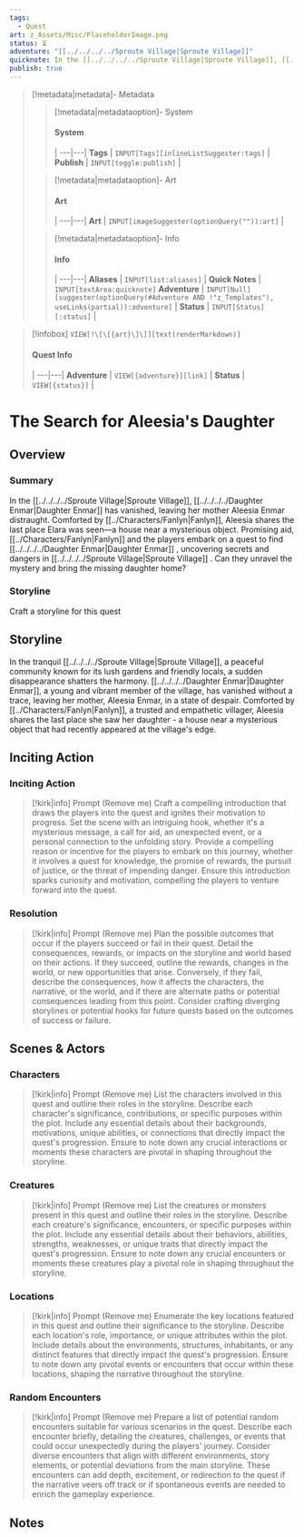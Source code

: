 ```yaml
---
tags:
  - Quest
art: z_Assets/Misc/PlaceholderImage.png
status: ⏳
adventure: "[[../../../../Sproute Village|Sproute Village]]"
quicknote: In the [[../../../../Sproute Village|Sproute Village]], [[../../../../Daughter Enmar|Daughter Enmar]] has vanished, leaving her mother Aleesia Enmar  distraught. Comforted by [[../Characters/Fanlyn|Fanlyn]], Aleesia shares the last place Elara was seen—a house near a mysterious object. Promising aid, [[../Characters/Fanlyn|Fanlyn]] and the players embark on a quest to find [[../../../../Daughter Enmar|Daughter Enmar]] , uncovering secrets and dangers in [[../../../../Sproute Village|Sproute Village]] . Can they unravel the mystery and bring the missing daughter home?
publish: true
---
```

> [!metadata|metadata]- Metadata 
>> [!metadata|metadataoption]- System
>> #### System
>>  |
>> ---|---|
> **Tags** | `INPUT[Tags][inlineListSuggester:tags]` |
> **Publish** | `INPUT[toggle:publish]` |
>
>
>> [!metadata|metadataoption]- Art
>> #### Art
>>  |
>> ---|---|
>> **Art** | `INPUT[imageSuggester(optionQuery("")):art]` |
>
>> [!metadata|metadataoption]- Info
>> #### Info
>>  |
>> ---|---|
>> **Aliases** | `INPUT[list:aliases]` |
>> **Quick Notes** |  `INPUT[textArea:quicknote]`
>> **Adventure** | `INPUT[Null][suggester(optionQuery(#Adventure AND !"z_Templates"), useLinks(partial)):adventure]` |
>> **Status** | `INPUT[Status][:status]` |

> [!infobox]
> `VIEW[!\[\[{art}\]\]][text(renderMarkdown)]`
> #### Quest Info
>  |
> ---|---|
> **Adventure** | `VIEW[{adventure}][link]` |
> **Status** | `VIEW[{status}]` |

# **The Search for Aleesia's Daughter**

## Overview
### Summary

In the [[../../../../Sproute Village|Sproute Village]], [[../../../../Daughter Enmar|Daughter Enmar]] has vanished, leaving her mother Aleesia Enmar  distraught. Comforted by [[../Characters/Fanlyn|Fanlyn]], Aleesia shares the last place Elara was seen—a house near a mysterious object. Promising aid, [[../Characters/Fanlyn|Fanlyn]] and the players embark on a quest to find [[../../../../Daughter Enmar|Daughter Enmar]] , uncovering secrets and dangers in [[../../../../Sproute Village|Sproute Village]] . Can they unravel the mystery and bring the missing daughter home?

### Storyline

Craft a storyline for this quest

## Storyline

In the tranquil [[../../../../Sproute Village|Sproute Village]], a peaceful community known for its lush gardens and friendly locals, a sudden disappearance shatters the harmony. [[../../../../Daughter Enmar|Daughter Enmar]], a young and vibrant member of the village, has vanished without a trace, leaving her mother, Aleesia Enmar, in a state of despair. Comforted by [[../Characters/Fanlyn|Fanlyn]], a trusted and empathetic villager, Aleesia shares the last place she saw her daughter - a house near a mysterious object that had recently appeared at the village's edge.

## Inciting Action



### Inciting Action

> [!kirk|info] Prompt (Remove me)
> Craft a compelling introduction that draws the players into the quest and ignites their motivation to progress. Set the scene with an intriguing hook, whether it's a mysterious message, a call for aid, an unexpected event, or a personal connection to the unfolding story. Provide a compelling reason or incentive for the players to embark on this journey, whether it involves a quest for knowledge, the promise of rewards, the pursuit of justice, or the threat of impending danger. Ensure this introduction sparks curiosity and motivation, compelling the players to venture forward into the quest.

### Resolution

> [!kirk|info] Prompt (Remove me)
> Plan the possible outcomes that occur if the players succeed or fail in their quest. Detail the consequences, rewards, or impacts on the storyline and world based on their actions. If they succeed, outline the rewards, changes in the world, or new opportunities that arise. Conversely, if they fail, describe the consequences, how it affects the characters, the narrative, or the world, and if there are alternate paths or potential consequences leading from this point. Consider crafting diverging storylines or potential hooks for future quests based on the outcomes of success or failure.

## Scenes & Actors
### Characters

> [!kirk|info] Prompt (Remove me)
> List the characters involved in this quest and outline their roles in the storyline. Describe each character's significance, contributions, or specific purposes within the plot. Include any essential details about their backgrounds, motivations, unique abilities, or connections that directly impact the quest's progression. Ensure to note down any crucial interactions or moments these characters are pivotal in shaping throughout the storyline.

### Creatures

> [!kirk|info] Prompt (Remove me)
> List the creatures or monsters present in this quest and outline their roles in the storyline. Describe each creature's significance, encounters, or specific purposes within the plot. Include any essential details about their behaviors, abilities, strengths, weaknesses, or unique traits that directly impact the quest's progression. Ensure to note down any crucial encounters or moments these creatures play a pivotal role in shaping throughout the storyline.

### Locations

> [!kirk|info] Prompt (Remove me)
> Enumerate the key locations featured in this quest and outline their significance to the storyline. Describe each location's role, importance, or unique attributes within the plot. Include details about the environments, structures, inhabitants, or any distinct features that directly impact the quest's progression. Ensure to note down any pivotal events or encounters that occur within these locations, shaping the narrative throughout the storyline.

### Random Encounters

> [!kirk|info] Prompt (Remove me)
> Prepare a list of potential random encounters suitable for various scenarios in the quest. Describe each encounter briefly, detailing the creatures, challenges, or events that could occur unexpectedly during the players' journey. Consider diverse encounters that align with different environments, story elements, or potential deviations from the main storyline. These encounters can add depth, excitement, or redirection to the quest if the narrative veers off track or if spontaneous events are needed to enrich the gameplay experience.

## Notes